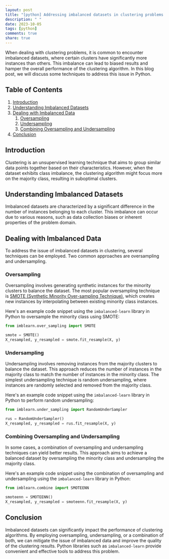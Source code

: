 ```yaml
---
layout: post
title: "[python] Addressing imbalanced datasets in clustering problems in Python"
description: " "
date: 2023-10-05
tags: [python]
comments: true
share: true
---
```


When dealing with clustering problems, it is common to encounter imbalanced datasets, where certain clusters have significantly more instances than others. This imbalance can lead to biased results and hamper the overall performance of the clustering algorithm. In this blog post, we will discuss some techniques to address this issue in Python.

## Table of Contents
1. [Introduction](#introduction)
2. [Understanding Imbalanced Datasets](#understanding-imbalanced-datasets)
3. [Dealing with Imbalanced Data](#dealing-with-imbalanced-data)
    1. [Oversampling](#oversampling)
    2. [Undersampling](#undersampling)
    3. [Combining Oversampling and Undersampling](#combining-oversampling-and-undersampling)
4. [Conclusion](#conclusion)

## Introduction<a id="introduction"></a>
Clustering is an unsupervised learning technique that aims to group similar data points together based on their characteristics. However, when the dataset exhibits class imbalance, the clustering algorithm might focus more on the majority class, resulting in suboptimal clusters.

## Understanding Imbalanced Datasets<a id="understanding-imbalanced-datasets"></a>
Imbalanced datasets are characterized by a significant difference in the number of instances belonging to each cluster. This imbalance can occur due to various reasons, such as data collection biases or inherent properties of the problem domain.

## Dealing with Imbalanced Data<a id="dealing-with-imbalanced-data"></a>
To address the issue of imbalanced datasets in clustering, several techniques can be employed. Two common approaches are oversampling and undersampling.

### Oversampling<a id="oversampling"></a>
Oversampling involves generating synthetic instances for the minority clusters to balance the dataset. The most popular oversampling technique is [SMOTE (Synthetic Minority Over-sampling Technique)](https://imbalanced-learn.org/stable/over_sampling.html#smote-variants), which creates new instances by interpolating between existing minority class instances.

Here's an example code snippet using the `imbalanced-learn` library in Python to oversample the minority class using SMOTE:

```python
from imblearn.over_sampling import SMOTE

smote = SMOTE()
X_resampled, y_resampled = smote.fit_resample(X, y)
```

### Undersampling<a id="undersampling"></a>
Undersampling involves removing instances from the majority clusters to balance the dataset. This approach reduces the number of instances in the majority class to match the number of instances in the minority class. The simplest undersampling technique is random undersampling, where instances are randomly selected and removed from the majority class.

Here's an example code snippet using the `imbalanced-learn` library in Python to perform random undersampling:

```python
from imblearn.under_sampling import RandomUnderSampler

rus = RandomUnderSampler()
X_resampled, y_resampled = rus.fit_resample(X, y)
```

### Combining Oversampling and Undersampling<a id="combining-oversampling-and-undersampling"></a>
In some cases, a combination of oversampling and undersampling techniques can yield better results. This approach aims to achieve a balanced dataset by oversampling the minority class and undersampling the majority class.

Here's an example code snippet using the combination of oversampling and undersampling using the `imbalanced-learn` library in Python:

```python
from imblearn.combine import SMOTEENN

smoteenn = SMOTEENN()
X_resampled, y_resampled = smoteenn.fit_resample(X, y)
```

## Conclusion<a id="conclusion"></a>
Imbalanced datasets can significantly impact the performance of clustering algorithms. By employing oversampling, undersampling, or a combination of both, we can mitigate the issue of imbalanced data and improve the quality of the clustering results. Python libraries such as `imbalanced-learn` provide convenient and effective tools to address this problem.